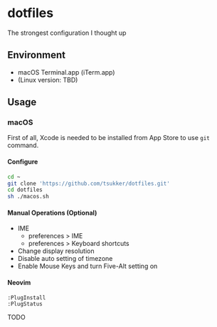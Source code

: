 # dotfiles

The strongest configuration I thought up

## Environment

- macOS Terminal.app (iTerm.app)
- (Linux version: TBD)

## Usage

### macOS

First of all, Xcode is needed to be installed from App Store to use `git` command.

#### Configure

```sh
cd ~
git clone 'https://github.com/tsukker/dotfiles.git'
cd dotfiles
sh ./macos.sh
```

#### Manual Operations (Optional)

- IME
  - preferences > IME
  - preferences > Keyboard shortcuts
- Change display resolution
- Disable auto setting of timezone
- Enable Mouse Keys and turn Five-Alt setting on

#### Neovim

```vim
:PlugInstall
:PlugStatus
```

TODO
